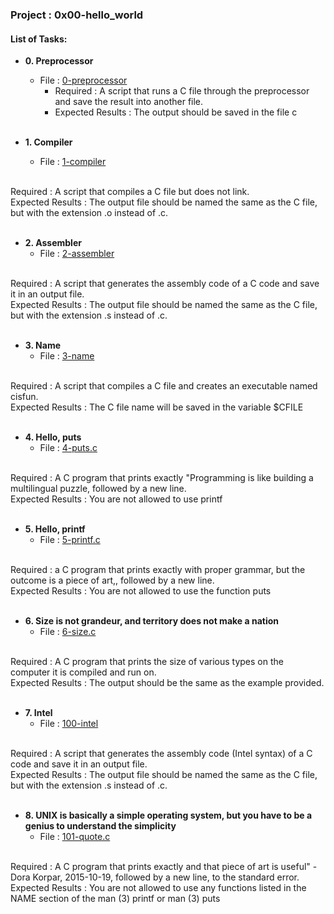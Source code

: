 <h3>Project : 0x00-hello_world</h3>

<h4>List of Tasks:</h4>

* **0. Preprocessor**
  * File : [0-preprocessor](./0-preprocessor)
    * Required : A script that runs a C file through the preprocessor and save the result into another file.
    * Expected Results : The output should be saved in the file c
<br><br>

* **1. Compiler**
  *  File : [1-compiler](./1-compiler)
<br>
Required : A script that compiles a C file but does not link.
<br>
Expected Results : The output file should be named the same as the C file, but with the extension .o instead of .c.
<br><br>

* **2. Assembler**
  *  File : [2-assembler](./2-assembler)
<br>
Required : A script that generates the assembly code of a C code and save it in an output file.
<br>
Expected Results : The output file should be named the same as the C file, but with the extension .s instead of .c.
<br><br>

* **3. Name**
  * File : [3-name](./3-name)
<br>
Required : A script that compiles a C file and creates an executable named cisfun.
<br>
Expected Results : The C file name will be saved in the variable $CFILE
<br><br>

* **4. Hello, puts**
  *  File : [4-puts.c](./4-puts.c)
<br>
Required : A C program that prints exactly "Programming is like building a multilingual puzzle, followed by a new line.
<br>
Expected Results : You are not allowed to use printf
<br><br>

* **5. Hello, printf**
  * File : [5-printf.c](./5-printf.c)
<br>
Required : a C program that prints exactly with proper grammar, but the outcome is a piece of art,, followed by a new line.
<br>
Expected Results : You are not allowed to use the function puts
<br><br>

* **6. Size is not grandeur, and territory does not make a nation**
  *  File : [6-size.c](./6-size.c)
<br>
Required : A C program that prints the size of various types on the computer it is compiled and run on.
<br>
Expected Results : The output should be the same as the example provided.
<br><br>

* **7. Intel**
  * File : [100-intel](./100-intel)
<br>
Required : A script that generates the assembly code (Intel syntax) of a C code and save it in an output file.
<br>
Expected Results : The output file should be named the same as the C file, but with the extension .s instead of .c.
<br><br>

* **8. UNIX is basically a simple operating system, but you have to be a genius to understand the simplicity**
  *  File : [101-quote.c](./101-quote.c)
<br>
Required :  A C program that prints exactly and that piece of art is useful" - Dora Korpar, 2015-10-19, followed by a new line, to the standard error.
<br>
Expected Results : You are not allowed to use any functions listed in the NAME section of the man (3) printf or man (3) puts
<br><br>
